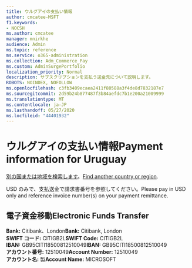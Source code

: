 ```yaml
---
title: ウルグアイの支払い情報
author: cmcatee-MSFT
f1.keywords:
- NOCSH
ms.author: cmcatee
manager: mnirkhe
audience: Admin
ms.topic: reference
ms.service: o365-administration
ms.collection: Adm_Commerce_Pay
ms.custom: AdminSurgePortfolio
localization_priority: Normal
description: サブスクリプションを支払う送金先について説明します。
ROBOTS: NOINDEX, NOFOLLOW
ms.openlocfilehash: c3fb3409ecaea2411f80588a3f4de8d7832187e7
ms.sourcegitcommit: 2d59b24b877487f3b84aefdc7b1e200a21009999
ms.translationtype: MT
ms.contentlocale: ja-JP
ms.lasthandoff: 05/27/2020
ms.locfileid: "44401932"
---
```

# <a name="payment-information-for-uruguay"></a><span data-ttu-id="fcf53-103">ウルグアイの支払い情報</span><span class="sxs-lookup"><span data-stu-id="fcf53-103">Payment information for Uruguay</span></span>

<span data-ttu-id="fcf53-104">[別の国または地域を検索します](../billing-and-payments/pay-for-your-subscription.md)。</span><span class="sxs-lookup"><span data-stu-id="fcf53-104">[Find another country or region](../billing-and-payments/pay-for-your-subscription.md).</span></span>

<span data-ttu-id="fcf53-105">USD のみで、支払送金で請求書番号を参照してください。</span><span class="sxs-lookup"><span data-stu-id="fcf53-105">Please pay in USD only and reference invoice number(s) on your payment remittance.</span></span>

## <a name="electronic-funds-transfer"></a><span data-ttu-id="fcf53-106">電子資金移動</span><span class="sxs-lookup"><span data-stu-id="fcf53-106">Electronic Funds Transfer</span></span>

<span data-ttu-id="fcf53-107">**Bank:** Citibank、London</span><span class="sxs-lookup"><span data-stu-id="fcf53-107">**Bank:** Citibank, London</span></span>  
<span data-ttu-id="fcf53-108">**SWIFT コード:** CITIGB2L</span><span class="sxs-lookup"><span data-stu-id="fcf53-108">**SWIFT Code:** CITIGB2L</span></span>  
<span data-ttu-id="fcf53-109">**IBAN:** GB95CITI18500812510049</span><span class="sxs-lookup"><span data-stu-id="fcf53-109">**IBAN:** GB95CITI18500812510049</span></span>  
<span data-ttu-id="fcf53-110">**アカウント番号:** 12510049</span><span class="sxs-lookup"><span data-stu-id="fcf53-110">**Account Number:** 12510049</span></span>  
<span data-ttu-id="fcf53-111">**アカウント名:** 製</span><span class="sxs-lookup"><span data-stu-id="fcf53-111">**Account Name:** MICROSOFT</span></span>  